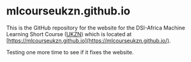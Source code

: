 # mlcourseukzn.github.io

This is the GitHub repository for the website for the DSI-Africa Machine Learning Short Course ([UKZN](https://ukzn.ac.za)) which is located at [https://mlcourseukzn.github.io](https://mlcourseukzn.github.io/).

Testing one more time to see if it fixes the website.
